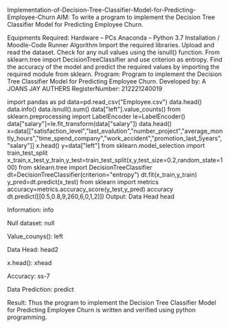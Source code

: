 Implementation-of-Decision-Tree-Classifier-Model-for-Predicting-Employee-Churn
AIM:
To write a program to implement the Decision Tree Classifier Model for Predicting Employee Churn.

Equipments Required:
Hardware – PCs
Anaconda – Python 3.7 Installation / Moodle-Code Runner
Algorithm
Import the required libraries.
Upload and read the dataset.
Check for any null values using the isnull() function.
From sklearn.tree import DecisionTreeClassifier and use criterion as entropy.
Find the accuracy of the model and predict the required values by importing the required module from sklearn.
Program:
Program to implement the Decision Tree Classifier Model for Predicting Employee Churn.
Developed by:  A JOANS JAY AUTHERS 
RegisterNumber: 212221240019

import pandas as pd
data=pd.read_csv("Employee.csv")
data.head()
data.info()
data.isnull().sum()
data["left"].value_counts()
from sklearn.preprocessing import LabelEncoder
le=LabelEncoder()
data["salary"]=le.fit_transform(data["salary"])
data.head()
x=data[["satisfaction_level","last_evalution","number_project","average_montly_hours","time_spend_company","work_accident","promotion_last_5years","salary"]]
x.head()
y=data["left"]
from sklearn.model_selection import train_test_split
x_train,x_test,y_train,y_test=train_test_split(x,y,test_size=0.2,random_state=100)
from sklearn.tree import DecisionTreeClassifier
dt=DecisionTreeClassifier(criterion="entropy")
dt.fit(x_train,y_train)
y_pred=dt.predict(x_test)
from sklearn import metrics
accuracy=metrics.accuracy_score(y_test,y_pred)
accuracy
dt.predict([[0.5,0.8,9,260,6,0,1,2]])
Output:
Data Head
head

Information:
info

Null dataset:
null

Value_counys():
left

Data Head:
head2

x.head():
xhead

Accuracy:
ss-7

Data Prediction:
predict

Result:
Thus the program to implement the Decision Tree Classifier Model for Predicting Employee Churn is written and verified using python programming.
